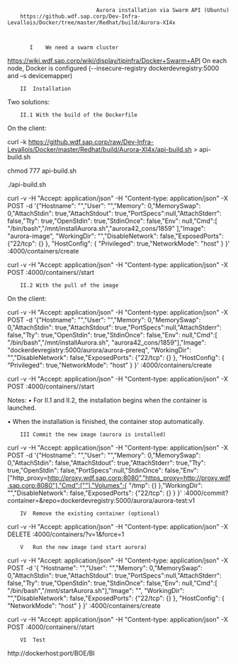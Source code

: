                                 Aurora installation via Swarm API (Ubuntu)
        https://github.wdf.sap.corp/Dev-Infra-Levallois/Docker/tree/master/Redhat/build/Aurora-XI4x



		   I	We need a swarm cluster
        
https://wiki.wdf.sap.corp/wiki/display/tipinfra/Docker+Swarm+API
On each node, Docker is configured (--insecure-registry dockerdevregistry:5000  and –s devicemapper) 

		II	Installation

Two solutions:

		II.1 With the build of the Dockerfile

On the client:

curl -k https://github.wdf.sap.corp/raw/Dev-Infra-Levallois/Docker/master/Redhat/build/Aurora-XI4x/api-build.sh > api-build.sh

chmod 777 api-build.sh

./api-build.sh <SwarmManagerSrv-FQDN>

curl -v -H "Accept: application/json" -H "Content-type: application/json" -X POST -d  '{"Hostname": "","User": "","Memory": 0,"MemorySwap": 0,"AttachStdin": true,"AttachStdout": true,"PortSpecs":null,"AttachStderr": false,"Tty": true,"OpenStdin": true,"StdinOnce": false,"Env": null,"Cmd":[ "/bin/bash","/mnt/installAurora.sh","aurora42_cons/1859" ],"Image": "aurora-image", "WorkingDir": "","DisableNetwork": false,"ExposedPorts": {"22/tcp": {} }, "HostConfig": { "Privileged": true,"NetworkMode": "host" } }' <SwarmManagerSrv-FQDN>:4000/containers/create

curl -v -H "Accept: application/json" -H  "Content-type: application/json" -X POST <SwarmManagerSrv-FQDN>:4000/containers/<container-ID>/start


		II.2 With the pull of the image

On the client:

curl -v -H "Accept: application/json" -H "Content-type: application/json" -X POST -d  '{"Hostname": "","User": "","Memory": 0,"MemorySwap": 0,"AttachStdin": true,"AttachStdout": true,"PortSpecs":null,"AttachStderr": false,"Tty": true,"OpenStdin": true,"StdinOnce": false,"Env": null,"Cmd":[ "/bin/bash","/mnt/installAurora.sh", "aurora42_cons/1859"],"Image": "dockerdevregistry:5000/aurora/aurora-prereq", "WorkingDir": "","DisableNetwork": false,"ExposedPorts": {"22/tcp": {} }, "HostConfig": { "Privileged": true,"NetworkMode": "host" } }' <SwarmManagerSrv-FQDN>:4000/containers/create

curl -v -H "Accept: application/json" -H  "Content-type: application/json" -X POST <SwarmManagerSrv-FQDN>:4000/containers/<container-ID>/start

Notes: 
•	For II.1 and II.2, the installation begins when the container is launched.

•	When the installation is finished, the container stop automatically.



		III	Commit the new image (aurora is installed)


curl -v -H "Accept: application/json" -H "Content-type: application/json" -X POST -d  '{"Hostname": "","User": "","Memory": 0,"MemorySwap": 0,"AttachStdin": false,"AttachStdout": true,"AttachStderr": true,"Tty": true,"OpenStdin": false,"PortSpecs":null,"StdinOnce": false,"Env": ["http_proxy=http://proxy.wdf.sap.corp:8080","https_proxy=http://proxy.wdf.sap.corp:8080"],"Cmd":[""],"Volumes":{ "/tmp": {} },"WorkingDir": "","DisableNetwork": false,"ExposedPorts": {"22/tcp": {} } }' <SwarmManagerSrv-FQDN>:4000/commit?container=<container-ID>\&repo=dockerdevregistry:5000/aurora/aurora-test:v1


		IV	Remove the existing container (optional)


curl -v -H "Accept: application/json" -H "Content-type: application/json" -X DELETE <SwarmManagerSrv-FQDN>:4000/containers/<continer-ID>?v=1\&force=1


		V	Run the new image (and start aurora)

curl -v -H "Accept: application/json" -H "Content-type: application/json" -X POST -d  '{
"Hostname": "","User": "","Memory": 0,"MemorySwap": 0,"AttachStdin": true,"AttachStdout": true,"PortSpecs":null,"AttachStderr": false,"Tty": true,"OpenStdin": true,"StdinOnce": false,"Env": null,"Cmd":[ "/bin/bash","/mnt/startAurora.sh"],"Image": "<image-ID>", "WorkingDir": "","DisableNetwork": false,"ExposedPorts": {"22/tcp": {} }, "HostConfig": { "NetworkMode": "host" } }' <SwarmManagerSrv-FQDN>:4000/containers/create

curl -v -H "Accept: application/json" -H  "Content-type: application/json" -X POST <SwarmManagerSrv-FQDN>:4000/containers/<container-ID>/start


		VI	Test

http://dockerhost:port/BOE/BI




